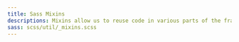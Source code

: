 ```yaml
---
title: Sass Mixins
descriptions: Mixins allow us to reuse code in various parts of the framework. Foundation includes mixins for clearfixes, visibility, icons, shapes, and more.
sass: scss/util/_mixins.scss
---
```


